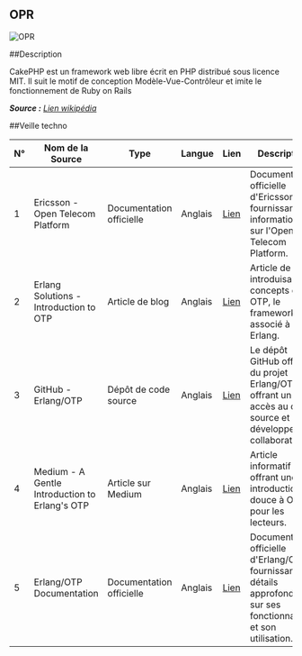## OPR

![OPR](https://th.bing.com/th/id/OIP.QxKJC1RWayIXdc3mvVySxgAAAA?rs=1&pid=ImgDetMain)

##Description

CakePHP est un framework web libre écrit en PHP distribué sous licence MIT. Il suit le motif de conception Modèle-Vue-Contrôleur et imite le fonctionnement de Ruby on Rails

_**Source :** [Lien wikipédia](https://en.wikipedia.org/wiki/Open_Telecom_Platform)_

##Veille techno

| N°  | Nom de la Source                               | Type                     | Langue  | Lien                                                                                    | Description                                                                                                            | Tag           | Note |
| --- | ---------------------------------------------- | ------------------------ | ------- | --------------------------------------------------------------------------------------- | ---------------------------------------------------------------------------------------------------------------------- | ------------- | ---- |
| 1   | Ericsson - Open Telecom Platform               | Documentation officielle | Anglais | [Lien](https://www.ericsson.com/en/research-blog/open-telecom-platform)                 | Documentation officielle d'Ericsson fournissant des informations sur l'Open Telecom Platform.                          | Documentation | 5/5  |
| 2   | Erlang Solutions - Introduction to OTP         | Article de blog          | Anglais | [Lien](https://www.erlang-solutions.com/blog/introduction-to-otp.html)                  | Article de blog introduisant les concepts de OTP, le framework associé à Erlang.                                       | Framework     | 4/5  |
| 3   | GitHub - Erlang/OTP                            | Dépôt de code source     | Anglais | [Lien](https://github.com/erlang/otp)                                                   | Le dépôt GitHub officiel du projet Erlang/OTP, offrant un accès au code source et au développement collaboratif.       | Framework     | 5/5  |
| 4   | Medium - A Gentle Introduction to Erlang's OTP | Article sur Medium       | Anglais | [Lien](https://medium.com/@jlouis666/a-gentle-introduction-to-erlangs-otp-4fd3dfcf40aa) | Article informatif offrant une introduction douce à OTP pour les lecteurs.                                             | Framework     | 4/5  |
| 5   | Erlang/OTP Documentation                       | Documentation officielle | Anglais | [Lien](https://erlang.org/doc/)                                                         | Documentation officielle d'Erlang/OTP, fournissant des détails approfondis sur ses fonctionnalités et son utilisation. | Documentation | 5/5  |
